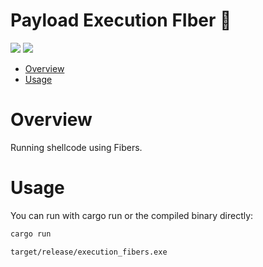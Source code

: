 # Payload Execution FIber 🦀

<p align="left">
	<a href="https://www.rust-lang.org/"><img src="https://img.shields.io/badge/made%20with-Rust-red"></a>
	<a href="#"><img src="https://img.shields.io/badge/platform-windows-blueviolet"></a>
</p>

- [Overview](#overview)
- [Usage](#usage)

# Overview
Running shellcode using Fibers.

# Usage 
You can run with cargo run or the compiled binary directly:
```sh
cargo run
```
```sh
target/release/execution_fibers.exe
```